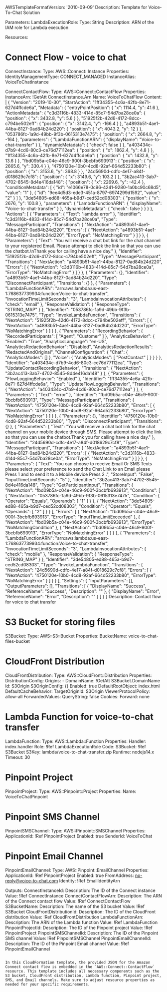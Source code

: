 AWSTemplateFormatVersion: '2010-09-09'
Description: Template for Voice-To-Chat Solution

Parameters:
  LambdaExecutionRole:
    Type: String
    Description: ARN of the IAM role for Lambda execution

Resources:
  # Connect Flow - voice to chat
  ConnectInstance:
    Type: AWS::Connect::Instance
    Properties:
      IdentityManagementType: CONNECT_MANAGED
      InstanceAlias: VoiceToChatInstance

  ConnectContactFlow:
    Type: AWS::Connect::ContactFlow
    Properties:
      InstanceArn: !GetAtt ConnectInstance.Arn
      Name: VoiceToChatFlow
      Content: |
        {
          "Version": "2019-10-30",
          "StartAction": "1ff34355-4c6a-42fb-8e71-627d4ffcde6a",
          "Metadata": {
            "entryPointPosition": {
              "x": 1114.4,
              "y": 41.6
            },
            "ActionMetadata": {
              "c3d3116b-4833-414d-85c7-54d7ba28ce0a": {
                "position": {
                  "x": 3432.8,
                  "y": 5.6
                }
              },
              "51925f2b-42d6-4172-8dcc-c794be502eff": {
                "position": {
                  "x": 3142.4,
                  "y": -166.4
                }
              },
              "a4893b51-4ae1-44ba-8127-0ad84b24d220": {
                "position": {
                  "x": 4043.2,
                  "y": 12
                }
              },
              "053786fc-1a9d-49bb-9f3b-0615313e7475": {
                "position": {
                  "x": 2664.8,
                  "y": -164
                },
                "parameters": {
                  "LambdaFunctionARN": {
                    "displayName": "Voice-to-chat-transfer"
                  }
                },
                "dynamicMetadata": {
                  "check": false
                }
              },
              "a403434c-d7b9-4cd6-80c3-ce76d77112ea": {
                "position": {
                  "x": 1862.4,
                  "y": 4.8
                }
              },
              "1ff34355-4c6a-42fb-8e71-627d4ffcde6a": {
                "position": {
                  "x": 1432.8,
                  "y": 13.6
                }
              },
              "fbd09b5a-c04e-46c9-900f-3bcbfb693913": {
                "position": {
                  "x": 2665.6,
                  "y": 330.4
                }
              },
              "4750120e-10b0-4cd8-92af-664d52233b80": {
                "position": {
                  "x": 3153.6,
                  "y": 368.8
                }
              },
              "24d5690d-cdfc-4e17-a84f-d018629c7cf8": {
                "position": {
                  "x": 3149.6,
                  "y": 103.2
                }
              },
              "3b2ac413-3ab7-4702-8545-8d4e416da148": {
                "position": {
                  "x": 2269.6,
                  "y": -42.4
                },
                "conditionMetadata": [
                  {
                    "id": "e1066e78-0c96-4241-9280-1a0bc90c68d5",
                    "value": "1"
                  },
                  {
                    "id": "9ee4d5d3-ede3-451a-8797-6974299d1592",
                    "value": "2"
                  }
                ]
              },
              "3de54805-ed88-465a-b9d7-ced52cd08303": {
                "position": {
                  "x": 2676,
                  "y": 100.8
                },
                "parameters": {
                  "LambdaFunctionARN": {
                    "displayName": "Voice-to-chat-transfer"
                  }
                },
                "dynamicMetadata": {
                  "check": false
                }
              }
            }
          },
          "Actions": [
            {
              "Parameters": {
                "Text": "lambda error"
              },
              "Identifier": "c3d3116b-4833-414d-85c7-54d7ba28ce0a",
              "Type": "MessageParticipant",
              "Transitions": {
                "NextAction": "a4893b51-4ae1-44ba-8127-0ad84b24d220",
                "Errors": [
                  {
                    "NextAction": "a4893b51-4ae1-44ba-8127-0ad84b24d220",
                    "ErrorType": "NoMatchingError"
                  }
                ]
              }
            },
            {
              "Parameters": {
                "Text": "You will receive a chat bot link for the chat channel to your registered Email. Please attempt to click the link so that you can use the chatbot.\nThank you for calling have a nice day."
              },
              "Identifier": "51925f2b-42d6-4172-8dcc-c794be502eff",
              "Type": "MessageParticipant",
              "Transitions": {
                "NextAction": "a4893b51-4ae1-44ba-8127-0ad84b24d220",
                "Errors": [
                  {
                    "NextAction": "c3d3116b-4833-414d-85c7-54d7ba28ce0a",
                    "ErrorType": "NoMatchingError"
                  }
                ]
              }
            },
            {
              "Parameters": {},
              "Identifier": "a4893b51-4ae1-44ba-8127-0ad84b24d220",
              "Type": "DisconnectParticipant",
              "Transitions": {}
            },
            {
              "Parameters": {
                "LambdaFunctionARN": "arn:aws:lambda:us-east-1:768637739934:function:Voice-to-chat-transfer",
                "InvocationTimeLimitSeconds": "3",
                "LambdaInvocationAttributes": {
                  "check": "email"
                },
                "ResponseValidation": {
                  "ResponseType": "STRING_MAP"
                }
              },
              "Identifier": "053786fc-1a9d-49bb-9f3b-0615313e7475",
              "Type": "InvokeLambdaFunction",
              "Transitions": {
                "NextAction": "51925f2b-42d6-4172-8dcc-c794be502eff",
                "Errors": [
                  {
                    "NextAction": "a4893b51-4ae1-44ba-8127-0ad84b24d220",
                    "ErrorType": "NoMatchingError"
                  }
                ]
              }
            },
            {
              "Parameters": {
                "RecordingBehavior": {
                  "RecordedParticipants": [
                    "Agent",
                    "Customer"
                  ]
                },
                "AnalyticsBehavior": {
                  "Enabled": "True",
                  "AnalyticsLanguage": "en-US",
                  "AnalyticsRedactionBehavior": "Disabled",
                  "AnalyticsRedactionResults": "RedactedAndOriginal",
                  "ChannelConfiguration": {
                    "Chat": {
                      "AnalyticsModes": []
                    },
                    "Voice": {
                      "AnalyticsModes": [
                        "PostContact"
                      ]
                    }
                  }
                }
              },
              "Identifier": "a403434c-d7b9-4cd6-80c3-ce76d77112ea",
              "Type": "UpdateContactRecordingBehavior",
              "Transitions": {
                "NextAction": "3b2ac413-3ab7-4702-8545-8d4e416da148"
              }
            },
            {
              "Parameters": {
                "FlowLoggingBehavior": "Enabled"
              },
              "Identifier": "1ff34355-4c6a-42fb-8e71-627d4ffcde6a",
              "Type": "UpdateFlowLoggingBehavior",
              "Transitions": {
                "NextAction": "a403434c-d7b9-4cd6-80c3-ce76d77112ea"
              }
            },
            {
              "Parameters": {
                "Text": "error"
              },
              "Identifier": "fbd09b5a-c04e-46c9-900f-3bcbfb693913",
              "Type": "MessageParticipant",
              "Transitions": {
                "NextAction": "4750120e-10b0-4cd8-92af-664d52233b80",
                "Errors": [
                  {
                    "NextAction": "4750120e-10b0-4cd8-92af-664d52233b80",
                    "ErrorType": "NoMatchingError"
                  }
                ]
              }
            },
            {
              "Parameters": {},
              "Identifier": "4750120e-10b0-4cd8-92af-664d52233b80",
              "Type": "DisconnectParticipant",
              "Transitions": {}
            },
            {
              "Parameters": {
                "Text": "You will receive a chat bot link for the chat channel on your mobile device through SMS. Please attempt to click the link so that you can use the chatbot.Thank you for calling have a nice day."
              },
              "Identifier": "24d5690d-cdfc-4e17-a84f-d018629c7cf8",
              "Type": "MessageParticipant",
              "Transitions": {
                "NextAction": "a4893b51-4ae1-44ba-8127-0ad84b24d220",
                "Errors": [
                  {
                    "NextAction": "c3d3116b-4833-414d-85c7-54d7ba28ce0a",
                    "ErrorType": "NoMatchingError"
                  }
                ]
              }
            },
            {
              "Parameters": {
                "Text": "You can choose to receive Email Or SMS Texts please select your preference to send the Chat Link to an Email please Press 1 and to send it to a Mobile device Press 2 .",
                "StoreInput": "False",
                "InputTimeLimitSeconds": "5"
              },
              "Identifier": "3b2ac413-3ab7-4702-8545-8d4e416da148",
              "Type": "GetParticipantInput",
              "Transitions": {
                "NextAction": "fbd09b5a-c04e-46c9-900f-3bcbfb693913",
                "Conditions": [
                  {
                    "NextAction": "053786fc-1a9d-49bb-9f3b-0615313e7475",
                    "Condition": {
                      "Operator": "Equals",
                      "Operands": [
                        "1"
                      ]
                    }
                  },
                  {
                    "NextAction": "3de54805-ed88-465a-b9d7-ced52cd08303",
                    "Condition": {
                      "Operator": "Equals",
                      "Operands": [
                        "2"
                      ]
                    }
                  }
                ],
                "Errors": [
                  {
                    "NextAction": "fbd09b5a-c04e-46c9-900f-3bcbfb693913",
                    "ErrorType": "InputTimeLimitExceeded"
                  },
                  {
                    "NextAction": "fbd09b5a-c04e-46c9-900f-3bcbfb693913",
                    "ErrorType": "NoMatchingCondition"
                  },
                  {
                    "NextAction": "fbd09b5a-c04e-46c9-900f-3bcbfb693913",
                    "ErrorType": "NoMatchingError"
                  }
                ]
              }
            },
            {
              "Parameters": {
                "LambdaFunctionARN": "arn:aws:lambda:us-east-1:768637739934:function:Voice-to-chat-transfer",
                "InvocationTimeLimitSeconds": "3",
                "LambdaInvocationAttributes": {
                  "check": "mobile"
                },
                "ResponseValidation": {
                  "ResponseType": "STRING_MAP"
                }
              },
              "Identifier": "3de54805-ed88-465a-b9d7-ced52cd08303",
              "Type": "InvokeLambdaFunction",
              "Transitions": {
                "NextAction": "24d5690d-cdfc-4e17-a84f-d018629c7cf8",
                "Errors": [
                  {
                    "NextAction": "4750120e-10b0-4cd8-92af-664d52233b80",
                    "ErrorType": "NoMatchingError"
                  }
                ]
              }
            }
          ],
          "Settings": {
            "InputParameters": [],
            "OutputParameters": [],
            "Transitions": [
              {
                "DisplayName": "Success",
                "ReferenceName": "Success",
                "Description": ""
              },
              {
                "DisplayName": "Error",
                "ReferenceName": "Error",
                "Description": ""
              }
            ]
          }
        }
      Description: Contact flow for voice to chat transfer

  # S3 Bucket for storing files
  S3Bucket:
    Type: AWS::S3::Bucket
    Properties:
      BucketName: voice-to-chat-files-bucket

  # CloudFront Distribution
  CloudFrontDistribution:
    Type: AWS::CloudFront::Distribution
    Properties:
      DistributionConfig:
        Origins:
          - DomainName: !GetAtt S3Bucket.DomainName
            Id: S3Origin
            S3OriginConfig: {}
        Enabled: true
        DefaultRootObject: index.html
        DefaultCacheBehavior:
          TargetOriginId: S3Origin
          ViewerProtocolPolicy: allow-all
          ForwardedValues:
            QueryString: false
            Cookies:
              Forward: none

  # Lambda Function for voice-to-chat transfer
  LambdaFunction:
    Type: AWS::Lambda::Function
    Properties:
      Handler: index.handler
      Role: !Ref LambdaExecutionRole
      Code:
        S3Bucket: !Ref S3Bucket
        S3Key: lambda/voice-to-chat-transfer.zip
      Runtime: nodejs14.x
      Timeout: 30

  # Pinpoint Project
  PinpointProject:
    Type: AWS::Pinpoint::Project
    Properties:
      Name: VoiceToChatPinpoint

  # Pinpoint SMS Channel
  PinpointSMSChannel:
    Type: AWS::Pinpoint::SMSChannel
    Properties:
      ApplicationId: !Ref PinpointProject
      Enabled: true
      SenderId: VoiceToChat

  # Pinpoint Email Channel
  PinpointEmailChannel:
    Type: AWS::Pinpoint::EmailChannel
    Properties:
      ApplicationId: !Ref PinpointProject
      Enabled: true
      FromAddress: no-reply@voice-to-chat.com
      Identity: !Ref EmailIdentityArn

Outputs:
  ConnectInstanceId:
    Description: The ID of the Connect instance
    Value: !Ref ConnectInstance
  ConnectContactFlowArn:
    Description: The ARN of the Connect contact flow
    Value: !Ref ConnectContactFlow
  S3BucketName:
    Description: The name of the S3 bucket
    Value: !Ref S3Bucket
  CloudFrontDistributionId:
    Description: The ID of the CloudFront distribution
    Value: !Ref CloudFrontDistribution
  LambdaFunctionArn:
    Description: The ARN of the Lambda function
    Value: !Ref LambdaFunction
  PinpointProjectId:
    Description: The ID of the Pinpoint project
    Value: !Ref PinpointProject
  PinpointSMSChannelId:
    Description: The ID of the Pinpoint SMS channel
    Value: !Ref PinpointSMSChannel
  PinpointEmailChannelId:
    Description: The ID of the Pinpoint Email channel
    Value: !Ref PinpointEmailChannel
```

In this CloudFormation template, the provided JSON for the Amazon Connect contact flow is embedded in the `AWS::Connect::ContactFlow` resource. This template includes all necessary components such as the S3 bucket, CloudFront distribution, Lambda function, Pinpoint project, SMS, and Email channels. Make sure to adjust resource properties as needed for your specific requirements.